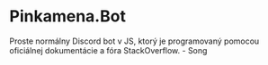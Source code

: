 # Pinkamena.Bot

Proste normálny Discord bot v JS, ktorý je programovaný pomocou oficiálnej dokumentácie a fóra StackOverflow. - Song
